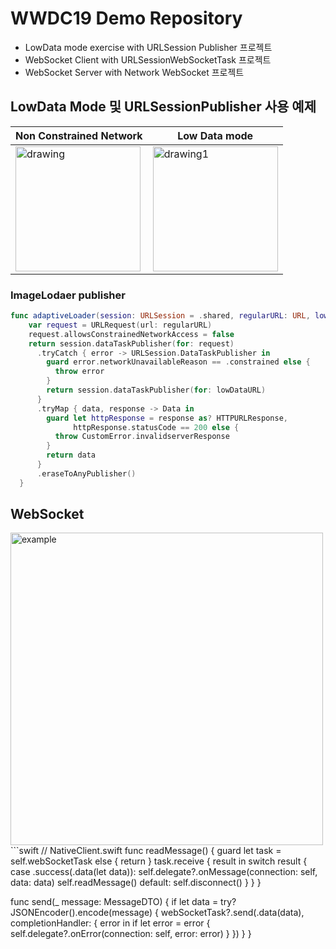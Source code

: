 # WWDC19 Demo Repository
* LowData mode exercise with URLSession Publisher 프로젝트
* WebSocket Client with URLSessionWebSocketTask 프로젝트
* WebSocket Server with Network WebSocket 프로젝트

## LowData Mode 및 URLSessionPublisher 사용 예제
| Non Constrained Network | Low Data mode |
|---|---|
|<img src="https://github.com/ibcylon/WWDC19---Advanced-Network/assets/25360781/7c9a4f70-0733-4a75-baef-0184b0897a6e" alt="drawing" width="200"/>|<img src="https://github.com/ibcylon/WWDC19---Advanced-Network/assets/25360781/0fd0f1a2-c914-402a-99ca-bdc63c2252df" alt="drawing1" width="200"/>|

### ImageLodaer publisher
```swift
func adaptiveLoader(session: URLSession = .shared, regularURL: URL, lowDataURL: URL) -> AnyPublisher<Data, Error> {
    var request = URLRequest(url: regularURL)
    request.allowsConstrainedNetworkAccess = false
    return session.dataTaskPublisher(for: request)
      .tryCatch { error -> URLSession.DataTaskPublisher in
        guard error.networkUnavailableReason == .constrained else {
          throw error
        }
        return session.dataTaskPublisher(for: lowDataURL)
      }
      .tryMap { data, response -> Data in
        guard let httpResponse = response as? HTTPURLResponse,
              httpResponse.statusCode == 200 else {
          throw CustomError.invalidserverResponse
        }
        return data
      }
      .eraseToAnyPublisher()
  }
```
## WebSocket
<img width="500" alt="example" src="https://github.com/ibcylon/WWDC19---Advanced-Network/assets/25360781/1c951e74-c187-45fd-a72a-b8f0ab2b80fb">
```swift
// NativeClient.swift
func readMessage() {
 guard let task = self.webSocketTask else { return }
 task.receive { result in
   switch result {
   case .success(.data(let data)):
     self.delegate?.onMessage(connection: self, data: data)
     self.readMessage()
   default:
     self.disconnect()
   }
 }
}

func send(_ message: MessageDTO) {
 if let data = try? JSONEncoder().encode(message) {
   webSocketTask?.send(.data(data), completionHandler: { error in
     if let error = error {
       self.delegate?.onError(connection: self, error: error)
     }
   })
 }
}
```

